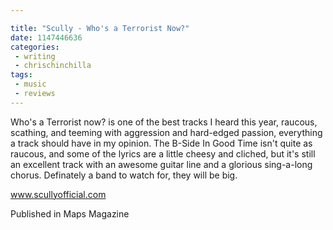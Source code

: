 ```yaml
---

title: "Scully - Who's a Terrorist Now?"
date: 1147446636
categories:
 - writing
 - chrischinchilla
tags: 
 - music 
 - reviews
---
```


Who's a Terrorist now? is one of the best tracks I heard this year, raucous, scathing, and teeming with aggression and hard-edged passion, everything a track should have in my opinion. The B-Side In Good Time isn't quite as raucous, and some of the lyrics are a little cheesy and cliched, but it's still an excellent track with an awesome guitar line and a glorious sing-a-long chorus. Definately a band to watch for, they will be big.

<a href='https://www.scullyofficial.com' target='_blank'>www.scullyofficial.com</a>

Published in Maps Magazine
